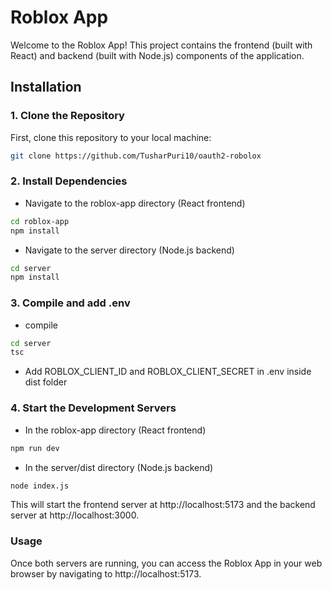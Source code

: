 # Roblox App

Welcome to the Roblox App! This project contains the frontend (built with React) and backend (built with Node.js) components of the application.

## Installation

### 1. Clone the Repository

First, clone this repository to your local machine:

```bash
git clone https://github.com/TusharPuri10/oauth2-robolox
```

### 2. Install Dependencies
* Navigate to the roblox-app directory (React frontend)
```bash
cd roblox-app
npm install
```

* Navigate to the server directory (Node.js backend)
```bash
cd server
npm install
```
### 3. Compile and add .env 
* compile
```bash
cd server
tsc
```
* Add ROBLOX_CLIENT_ID and ROBLOX_CLIENT_SECRET in .env inside dist folder

### 4. Start the Development Servers
* In the roblox-app directory (React frontend)
```bash
npm run dev
```
* In the server/dist directory (Node.js backend)
```bash
node index.js
```
This will start the frontend server at http://localhost:5173 and the backend server at http://localhost:3000.

### Usage
Once both servers are running, you can access the Roblox App in your web browser by navigating to http://localhost:5173.

